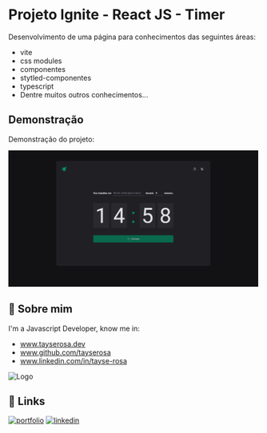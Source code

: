 
# Projeto Ignite - React JS - Timer

Desenvolvimento de uma página para conhecimentos das seguintes áreas:

- vite
- css modules
- componentes
- stytled-componentes
- typescript
- Dentre muitos outros conhecimentos...

## Demonstração

Demonstração do projeto:

<img src="readme.png" width="500">


## 🚀 Sobre mim
I'm a Javascript Developer, know me in:
- www.tayserosa.dev
- www.github.com/tayserosa
- www.linkedin.com/in/tayse-rosa

![Logo](https://github.com/tayserosa.png)

## 🔗 Links
[![portfolio](https://img.shields.io/badge/my_portfolio-000?style=for-the-badge&logo=ko-fi&logoColor=white)](https://www.tayserosa.dev/)
[![linkedin](https://img.shields.io/badge/linkedin-0A66C2?style=for-the-badge&logo=linkedin&logoColor=white)](https://www.linkedin.com/in/tayse-rosa-3b683151/)


